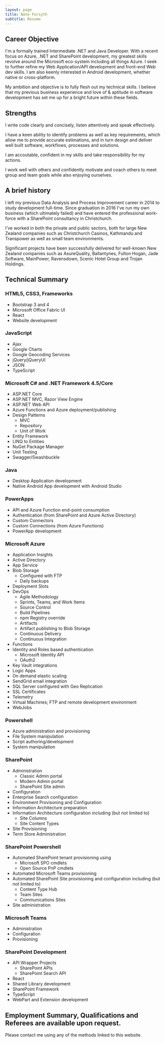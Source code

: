 ```yaml
---
layout: page
title: Nate Forsyth
subtitle: Resume
---
```


## Career Objective

I'm a formally trained Intermediate .NET and Java Developer. With a recent focus on Azure, .NET and SharePoint development, my greatest skills revolve around the Microsoft eco-system including all things Azure. I seek to further refine my Web Application/API development and front-end Web dev skills. I am also keenly interested in Android development, whether native or cross-platform.

My ambition and objective is to fully flesh out my technical skills. I believe that my previous business experience and love of & aptitude in software development has set me up for a bright future within these fields.


## Strengths

I write code clearly and concisely, listen attentively and speak effectively.

I have a keen ability to identify problems as well as key requirements, which allow me to provide accurate estimations, and in turn design and deliver well built software, workflows, processes and solutions.

I am accoutable, confident in my skills and take responsibility for my actions.

I work well with others and confidently motivate and coach others to meet group and team goals while also enjoying ourselves.


## A brief history

I left my previous Data Analysis and Process Improvement career in 2014 to study development full-time. Since graduation in 2016 I've run my own business (which ultimately failed) and have entered the professional work-force with a SharePoint consultancy in Christchurch.

I've worked in both the private and public sectors, both for large New Zealand companies such as Christchurch Casinos, Kathmandu and Transpower as well as small team environments.

Significant projects have been successfully delivered for well-known New Zealand companies such as AsureQuality, Ballantynes, Fulton Hogan, Jade Software, MainPower, Ravensdown, Scenic Hotel Group and Trojan Holdings.


## Technical Summary


### HTML5, CSS3, Frameworks

- Bootstrap 3 and 4
- Microsoft Office Fabric UI
- React
- Website development


### JavaScript

- Ajax
- Google Charts
- Google Geocoding Services
- jQuery/jQueryUI
- JSON
- TypeScript


### Microsoft C# and .NET Framework 4.5/Core

- ASP.NET Core
- ASP.NET MVC, Razor View Engine
- ASP.NET Web API
- Azure Functions and Azure deployment/publishing
- Design Patterns
  - MVC
  - Repository
  - Unit of Work
- Entity Framework
- LINQ to Entities
- NuGet Package Manager
- Unit Testing
- Swagger/Swashbuckle


### Java

- Desktop Application development
- Native Android App development with Android Studio


### PowerApps

- API and Azure Function end-point consumption
- Authentication (from SharePoint and Azure Active Directory)
- Custom Connectors
- Custom Connections (from Azure Functions)
- PowerApp development


### Microsoft Azure

- Application Insights
- Active Directory
- App Service
- Blob Storage
  - Configured with FTP
  - Daily backups
- Deployment Slots
- DevOps
  - Agile Methodology
  - Sprints, Teams, and Work Items
  - Source Control
  - Build Pipelines
  - npm Registry override
  - Artifacts
  - Artifact publishing to Blob Storage
  - Continuous Delivery
  - Continuous Integration
- Functions
- Identity and Roles based authentication
  - Microsoft Identity API
  - OAuth2
- Key Vault integrations
- Logic Apps
- On demand elastic scaling
- SendGrid email integration
- SQL Server configured with Geo Replication
- SSL Certificates
- Telemetry
- Virtual Machines; FTP and remote development environment
- WebJobs


### Powershell

- Azure administration and provisioning
- File System manipulation
- Script authoring/development
- System manipulation


### SharePoint

- Administration
  - Classic Admin portal
  - Modern Admin portal
  - SharePoint Site admin
- Configuration
- Enterprise Search configuration
- Environment Provisoning and Configuration
- Information Architecture preparation
- Information Architecture configuration including (but not limited to)
  - Site Columns
  - Site Content Types
- Site Provisioning
- Term Store Administration


### SharePoint Powershell

- Automated SharePoint tenant provisioning using
  - Microsoft SPO cmdlets
  - Open Source PnP cmdlets
- Automated Microsoft Teams provisioning
- Automated SharePoint Site provisioning and configuration including (but not limited to)
  - Content Type Hub
  - Team Sites
  - Communications Sites
- Site administration


### Microsoft Teams

- Administration
- Configuration
- Provisioning


### SharePoint Development

- API Wrapper Projects
  - SharePoint APIs
  - SharePoint Search API
- React
- Shared Library development
- SharePoint Framework
- TypeScript
- WebPart and Extension development


## Employment Summary, Qualifications and Referees are available upon request.

Please contact me using any of the methods linked to this website.
